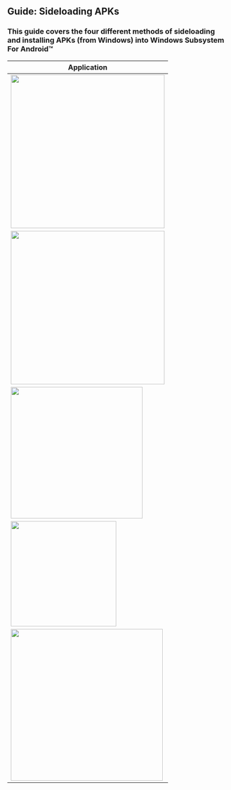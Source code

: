 ## Guide: Sideloading APKs

### This guide covers the four different methods of sideloading and installing APKs (from Windows) into Windows Subsystem For Android™

|Application|
|-----------|
|[<img src="https://github-production-user-asset-6210df.s3.amazonaws.com/44692189/243088634-38def9fd-e9e0-48da-90d2-85988bb79c6a.png" style="width: 350px;" style="float: left;"/>](https://github.com/YT-Advanced/WSA-Script/blob/main/Guides/WSAFiles.md)|
|[<img src="https://user-images.githubusercontent.com/68516357/226143645-0a0ff0df-00f4-4d69-a257-1ffbee039f36.png" style="width: 350px;" style="float: left;"/>](https://github.com/YT-Advanced/WSA-Script/blob/main/Guides/WSA-Sideloader.md)|
|[<img src="https://user-images.githubusercontent.com/68516357/226144462-25e8ba07-9f5b-424b-9ecf-b973e8f396b2.png" style="width: 300px;" style="float: left;"/>](https://github.com/YT-Advanced/WSA-Script/blob/main/Guides/WSAPacman.md)|
|[<img src="https://user-images.githubusercontent.com/68516357/226143960-70ba58b6-7339-48c8-9f25-602e7236eaf5.png" style="width: 240px;" style="float: left;"/>](https://github.com/YT-Advanced/WSA-Script/blob/main/Guides/ADB-Sideloading.md)|
|[<img src="https://user-images.githubusercontent.com/68516357/228315858-1f76e13f-be5a-49c9-8e72-1417b9d6796b.png" style="width: 346px;" style="float: left;"/>](https://github.com/Paving-Base/APK-Installer/blob/main/README.en-US.md#how-to-install-the-apk-installer)|
